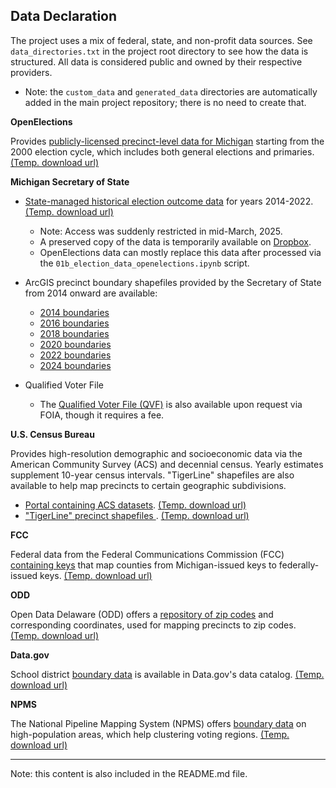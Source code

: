 ## Data Declaration

The project uses a mix of federal, state, and non-profit data sources. See <code>data_directories.txt</code> in the project root directory to see how the data is structured. All data is considered public and owned by their respective providers.

- Note: the <code>custom_data</code> and <code>generated_data</code> directories are automatically added in the main project repository; there is no need to create that.

**OpenElections**

Provides [publicly-licensed precinct-level data for Michigan](https://github.com/openelections/openelections-data-mi) starting from the 2000 election cycle, which includes both general elections and primaries. [(Temp. download url)](https://www.dropbox.com/scl/fi/78ch4j24fa5fgnf89c9xm/openelections-data-mi.zip?rlkey=vnx06hb6baa3i6wwymqqu73hb&dl=0)

**Michigan Secretary of State**

- [State-managed historical election outcome data](https://miboecfr.nictusa.com/cgi-bin/cfr/precinct_srch.cgi) for years 2014-2022. [(Temp. download url)](https://www.dropbox.com/scl/fi/aqrc9zghy3g25gq9a5r81/elections-data-mi-sos.zip?rlkey=h2uvapatss3eiaeosvwzde8ar&dl=0)

  - Note: Access was suddenly restricted in mid-March, 2025.
  - A preserved copy of the data is temporarily available on [Dropbox](https://www.dropbox.com/scl/fi/aqrc9zghy3g25gq9a5r81/elections-data-mi-sos.zip?rlkey=h2uvapatss3eiaeosvwzde8ar&dl=0).
  - OpenElections data can mostly replace this data after processed via the <code>01b_election_data_openelections.ipynb</code> script.

- ArcGIS precinct boundary shapefiles provided by the Secretary of State from 2014 onward are available:

  - [2014 boundaries](https://gis-michigan.opendata.arcgis.com/datasets/Michigan::2014-voting-precincts)
  - [2016 boundaries](https://gis-michigan.opendata.arcgis.com/datasets/Michigan::2016-voting-precincts)
  - [2018 boundaries](https://gis-michigan.opendata.arcgis.com/datasets/Michigan::2018-voting-precincts)
  - [2020 boundaries](https://gis-michigan.opendata.arcgis.com/datasets/Michigan::2020-voting-precincts)
  - [2022 boundaries](https://gis-michigan.opendata.arcgis.com/datasets/Michigan::2022-voting-precincts)
  - [2024 boundaries](https://gis-michigan.opendata.arcgis.com/datasets/Michigan::2024-voting-precincts)

- Qualified Voter File

  - The [Qualified Voter File (QVF)](https://www.michigan.gov/sos/elections/admin-info/qvf) is also available upon request via FOIA, though it requires a fee.

**U.S. Census Bureau**

Provides high-resolution demographic and socioeconomic data via the American Community Survey (ACS) and decennial census. Yearly estimates supplement 10-year census intervals. "TigerLine" shapefiles are also available to help map precincts to certain geographic subdivisions.

- [Portal containing ACS datasets](https://data.census.gov/). [(Temp. download url)](https://www.dropbox.com/scl/fi/xuv33cksvcdu8mka33lnj/census.zip?rlkey=cn19tkxwfe38q16mpsbrdi473&dl=0)
- ["TigerLine" precinct shapefiles ](https://www.census.gov/geographies/mapping-files/time-series/geo/tiger-line-file.html). [(Temp. download url)](https://www.dropbox.com/scl/fi/neenl5fl22sqkjfr493zb/voting_precincts.zip?rlkey=1hrsczreprhxbgstx3hp6958g&dl=0)

**FCC**

Federal data from the Federal Communications Commission (FCC) [containing keys](https://transition.fcc.gov/oet/info/maps/census/fips/fips.txt) that map counties from  Michigan-issued keys to federally-issued keys. [(Temp. download url)](https://www.dropbox.com/scl/fi/hs3hdah0ss51l51copsur/fcc.zip?rlkey=2z4pgwtkfkvszolmr17hf624c&dl=0)

**ODD**

 Open Data Delaware (ODD) offers a [repository of zip codes](https://github.com/OpenDataDE/State-zip-code-GeoJSON) and corresponding coordinates, used for mapping precincts to zip codes. [(Temp. download url)](https://www.dropbox.com/scl/fi/zesj2c6t4tkvde510u3rl/OpenDataDE.zip?rlkey=0kln40inh0mya2g0w45ktyvr4&dl=0)

 **Data.gov**

 School district [boundary data](https://catalog.data.gov/dataset/school-district-characteristics-2020-21-99af4/resource/359fcb51-e4da-4118-8868-5b87046ba7b3?inner_span=True) is available in Data.gov's data catalog. [(Temp. download url)](https://www.dropbox.com/scl/fi/gn3wiyx6dvnultn71r29f/school_districts.zip?rlkey=del6q0oxtvkcthly6gvy9vzj4&dl=0)

 **NPMS**

 The National Pipeline Mapping System (NPMS) offers [boundary data](https://catalog.data.gov/dataset/school-district-characteristics-2020-21-99af4/resource/359fcb51-e4da-4118-8868-5b87046ba7b3?inner_span=True) on high-population areas, which help clustering voting regions. [(Temp. download url)](https://www.dropbox.com/scl/fi/cv2m0l9o8h4nolzvopb1u/USDOT.zip?rlkey=82flumcm1quacfx1d5y0mf496&dl=0)

---

 Note: this content is also included in the README.md file.
 